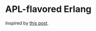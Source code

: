# APL-flavored Erlang

Inspired by [this post](https://medium.com/@gordonguthrie/the-beam-needs-an-apl-y-language-6c5c998ba6d).

